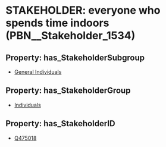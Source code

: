 # STAKEHOLDER: __everyone who spends time indoors__ (PBN__Stakeholder_1534)

## Property: has_StakeholderSubgroup

* [General Individuals](PBN__StakeholderSubgroup_88)

## Property: has_StakeholderGroup

* [Individuals](PBN__StakeholderGroup_9)

## Property: has_StakeholderID

* [Q475018](Q475018)

